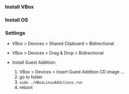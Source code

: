### Install VBox

### Install OS

### Settings

* VBox > Devices > Shared Clipboard > Bidirectional
* VBox > Devices > Drag & Drop > Bidirectional
* Install Guest Addition:
  
  1. VBox > Devices > Insert Guest Addition CD image ...
  2. go to folder
  3. `sudo ./VBoxLinuxAdditions.run`
  4. reboot
